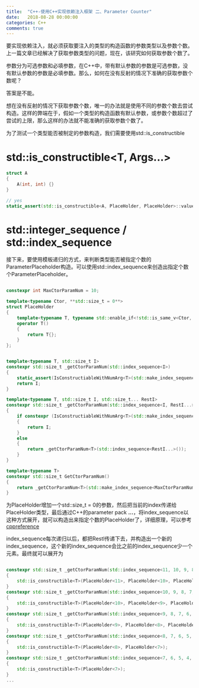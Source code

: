 ```yaml
---
title:  "C++-使用C++实现依赖注入框架 二、Parameter Counter"
date:   2018-08-28 00:00:00
categories: C++
comments: true
---
```


要实现依赖注入，就必须获取要注入的类型的构造函数的参数类型以及参数个数。上一篇文章已经解决了获取参数类型的问题，现在，该研究如何获取参数个数了。

参数分为可选参数和必填参数，在C++中，带有默认参数的参数是可选参数，没有默认参数的参数是必填参数。那么，如何在没有反射的情况下准确的获取参数个数呢？

答案是不能。

想在没有反射的情况下获取参数个数，唯一的办法就是使用不同的参数个数去尝试构造。这样的弊端在于，假如一个类型的构造函数有默认参数，或参数个数超过了尝试的上限，那么这样的办法就不能准确的获取参数个数了。

为了测试一个类型能否被制定的参数构造，我们需要使用std::is_constructible

# std::is_constructible<T, Args...>

```c++
struct A
{
    A(int, int) {}
}

// yes
static_assert(std::is_constructible<A, PlaceHolder, PlaceHolder>::value, "constructible"); 
```

# std::integer_sequence / std::index_sequence

接下来，要使用模板递归的方式，来判断类型能否被指定个数的ParameterPlaceholder构造。可以使用std::index_sequence来创造出指定个数个ParameterPlaceholder。


```c++

constexpr int MaxCtorParamNum = 10;

template<typename Ctor, **std::size_t = 0**>
struct PlaceHolder
{
    template<typename T, typename std::enable_if<!std::is_same_v<Ctor, T>, int>::type = 0>
    operator T()
    {
        return T{};
    }
};


template<typename T, std::size_t I>
constexpr std::size_t _getCtorParamNum(std::index_sequence<I>)
{
    static_assert(IsConstructiableWithNumArg<T>(std::make_index_sequence<I>()), "inject failed, please increase the value of MaxCtorParamNum");
    return I;
}

template<typename T, std::size_t I, std::size_t... RestI>
constexpr std::size_t _getCtorParamNum(std::index_sequence<I, RestI...>)
{
    if constexpr (IsConstructiableWithNumArg<T>(std::make_index_sequence<I>()))
    {
        return I;
    }
    else
    {
        return _getCtorParamNum<T>(std::index_sequence<RestI...>());
    }
}

template<typename T>
constexpr std::size_t GetCtorParamNum()
{
    return _getCtorParamNum<T>(std::make_index_sequence<MaxCtorParamNum + 1>());
}

```


为PlaceHolder增加一个std::size_t = 0的参数，然后把当前的index传递给PlaceHolder类型，最后通过C++的parameter pack **...**，将index_sequence以这种方式展开，就可以构造出来指定个数的PlaceHolder了，详细原理，可以参考[cppreference](https://en.cppreference.com/w/cpp/language/parameter_pack)

index_sequence每次递归以后，都把RestI传递下去，并构造出一个新的index_sequence，这个新的index_sequence会比之前的index_sequence少一个元素。最终就可以展开为

```c++

constexpr std::size_t _getCtorParamNum(std::index_sequence<11, 10, 9, 8, 7, 6, 5, 4, 3, 2, 1>)
{
    std::is_constructible<T>(PlaceHolder<11>, PlaceHolder<10>, PlaceHolder<9>, PlaceHolder<8>, PlaceHolder<7>);
}
constexpr std::size_t _getCtorParamNum(std::index_sequence<10, 9, 8, 7, 6, 5, 4, 3, 2, 1>)
{
    std::is_constructible<T>(PlaceHolder<10>, PlaceHolder<9>, PlaceHolder<8>, PlaceHolder<7>);
}
constexpr std::size_t _getCtorParamNum(std::index_sequence<9, 8, 7, 6, 5, 4, 3, 2, 1>)
{
    std::is_constructible<T>(PlaceHolder<9>, PlaceHolder<8>, PlaceHolder<7>);
}
constexpr std::size_t _getCtorParamNum(std::index_sequence<8, 7, 6, 5, 4, 3, 2, 1>)
{
    std::is_constructible<T>(PlaceHolder<8>, PlaceHolder<7>);
}
constexpr std::size_t _getCtorParamNum(std::index_sequence<7, 6, 5, 4, 3, 2, 1>)
{
    std::is_constructible<T>(PlaceHolder<7>);
}
...
```


